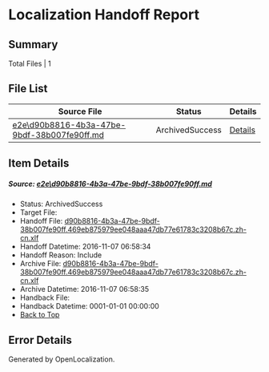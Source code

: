 # <a name='report-top'></a> Localization Handoff Report

## Summary
 Total Files | 1

## File List
 Source File | Status | Details 
 ----------- | ------ | ------- 
 [e2e\d90b8816-4b3a-47be-9bdf-38b007fe90ff.md](https://github.com/OpenLocalizationTestOrg/ol-test0/blob/9b5c9889365f030db498109eed91a37c641263fc/e2e/d90b8816-4b3a-47be-9bdf-38b007fe90ff.md) | ArchivedSuccess | [Details](#0cbe96fad8236496e56d4dc6045f1af70e6548e76)

## Item Details
##### <a name='0cbe96fad8236496e56d4dc6045f1af70e6548e76'></a> Source: [e2e\d90b8816-4b3a-47be-9bdf-38b007fe90ff.md](https://github.com/OpenLocalizationTestOrg/ol-test0/blob/9b5c9889365f030db498109eed91a37c641263fc/e2e/d90b8816-4b3a-47be-9bdf-38b007fe90ff.md)
* Status: ArchivedSuccess
* Target File: 
* Handoff File: [d90b8816-4b3a-47be-9bdf-38b007fe90ff.469eb875979ee048aaa47db77e61783c3208b67c.zh-cn.xlf](https://github.com/OpenLocalizationTestOrg/ol-test0-handoff/blob/d0de2c9dbcc73a36a287a678f459a205771cc4b8/ol-handoff/OpenLocalizationTestOrg/ol-test0-zhcn/yufeih/ht/d90b8816-4b3a-47be-9bdf-38b007fe90ff.469eb875979ee048aaa47db77e61783c3208b67c.zh-cn.xlf)
* Handoff Datetime: 2016-11-07 06:58:34
* Handoff Reason: Include
* Archive File: [d90b8816-4b3a-47be-9bdf-38b007fe90ff.469eb875979ee048aaa47db77e61783c3208b67c.zh-cn.xlf](https://github.com/OpenLocalizationTestOrg/ol-test0-handoff/blob/a0f5c09afd1374135ce625fd2615069c6bdf7045/ol-archive/OpenLocalizationTestOrg/ol-test0-zhcn/yufeih/ht/d90b8816-4b3a-47be-9bdf-38b007fe90ff.469eb875979ee048aaa47db77e61783c3208b67c.zh-cn.xlf)
* Archive Datetime: 2016-11-07 06:58:35
* Handback File: 
* Handback Datetime: 0001-01-01 00:00:00
* [Back to Top](#report-top)


## Error Details

Generated by OpenLocalization.
